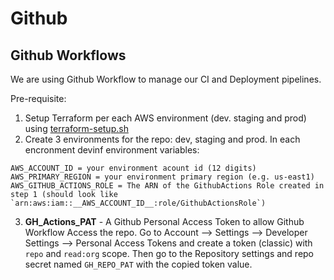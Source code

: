 # Github

## Github Workflows

We are using Github Workflow to manage our CI and Deployment pipelines.

Pre-requisite:

1. Setup Terraform per each AWS environment (dev. staging and prod) using [terraform-setup.sh](../infra/scripts/terraform-setup.sh)
2. Create 3 environments for the repo: dev, staging and prod. In each encronment devinf environment variables:
```
AWS_ACCOUNT_ID = your environment acount id (12 digits)
AWS_PRIMARY_REGION = your environment primary region (e.g. us-east1)
AWS_GITHUB_ACTIONS_ROLE = The ARN of the GithubActions Role created in step 1 (should look like `arn:aws:iam::__AWS_ACCOUNT_ID__:role/GithubActionsRole`)
```
3. **GH_Actions_PAT** - A Github Personal Access Token to allow Github Workflow Access the repo. Go to Account --> Settings --> Developer Settings --> Personal Access Tokens and create a token (classic) with `repo` and `read:org` scope. Then go to the Repository settings and repo secret named `GH_REPO_PAT` with the copied token value.
